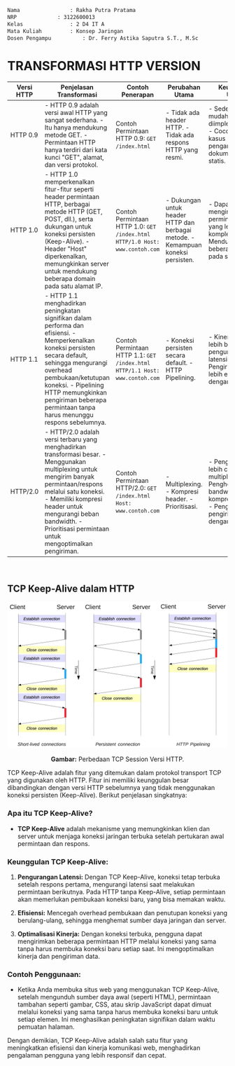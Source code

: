     Nama		        : Rakha Putra Pratama
    NRP		        : 3122600013
    Kelas		        : 2 D4 IT A
    Mata Kuliah	        : Konsep Jaringan
    Dosen Pengampu	        : Dr. Ferry Astika Saputra S.T., M.Sc

# TRANSFORMASI HTTP VERSION

| Versi HTTP | Penjelasan Transformasi | Contoh Penerapan | Perubahan Utama | Keunggulan Utama |
|------------|--------------------------|-------------------|-----------------|------------------|
| HTTP 0.9   | - HTTP 0.9 adalah versi awal HTTP yang sangat sederhana.  - Itu hanya mendukung metode GET.  - Permintaan HTTP hanya terdiri dari kata kunci "GET", alamat, dan versi protokol. | Contoh Permintaan HTTP 0.9: `GET /index.html` | - Tidak ada header HTTP.  - Tidak ada respons HTTP yang resmi. | - Sederhana dan mudah diimplementasikan.  - Cocok untuk kasus pengambilan dokumen teks statis. |
| HTTP 1.0   | - HTTP 1.0 memperkenalkan fitur-fitur seperti header permintaan HTTP, berbagai metode HTTP (GET, POST, dll.), serta dukungan untuk koneksi persisten (Keep-Alive).  - Header "Host" diperkenalkan, memungkinkan server untuk mendukung beberapa domain pada satu alamat IP. | Contoh Permintaan HTTP 1.0: `GET /index.html HTTP/1.0 Host: www.contoh.com` | - Dukungan untuk header HTTP dan berbagai metode.  - Kemampuan koneksi persisten. | - Dapat mengirimkan permintaan HTTP yang lebih kompleks.  - Mendukung beberapa domain pada satu server. |
| HTTP 1.1   | - HTTP 1.1 menghadirkan peningkatan signifikan dalam performa dan efisiensi.  - Memperkenalkan koneksi persisten secara default, sehingga mengurangi overhead pembukaan/ketutupan koneksi.  - Pipelining HTTP memungkinkan pengiriman beberapa permintaan tanpa harus menunggu respons sebelumnya. | Contoh Permintaan HTTP 1.1: `GET /index.html HTTP/1.1 Host: www.contoh.com` | - Koneksi persisten secara default.  - HTTP Pipelining. | - Kinerja yang lebih baik melalui pengurangan latensi.  - Pengiriman yang lebih efisien dengan pipelining. |
| HTTP/2.0  | - HTTP/2.0 adalah versi terbaru yang menghadirkan transformasi besar.  - Menggunakan multiplexing untuk mengirim banyak permintaan/respons melalui satu koneksi.  - Memiliki kompresi header untuk mengurangi beban bandwidth.  - Prioritisasi permintaan untuk mengoptimalkan pengiriman. | Contoh Permintaan HTTP/2.0: `GET /index.html Host: www.contoh.com` | - Multiplexing.  - Kompresi header.  - Prioritisasi. | - Pengiriman yang lebih cepat melalui multiplexing.  - Penghematan bandwidth dengan kompresi header.  - Pengoptimalan pengiriman dengan prioritisasi. |

<br/>

## TCP Keep-Alive dalam HTTP

<div align="center">
<img src="assets/http1_x_connections.jpg">
<p><strong>Gambar:</strong> Perbedaan TCP Session Versi HTTP.</p>
</div>

TCP Keep-Alive adalah fitur yang ditemukan dalam protokol transport TCP yang digunakan oleh HTTP. Fitur ini memiliki keunggulan besar dibandingkan dengan versi HTTP sebelumnya yang tidak menggunakan koneksi persisten (Keep-Alive). Berikut penjelasan singkatnya:

### Apa itu TCP Keep-Alive?

- **TCP Keep-Alive** adalah mekanisme yang memungkinkan klien dan server untuk menjaga koneksi jaringan terbuka setelah pertukaran awal permintaan dan respons.

### Keunggulan TCP Keep-Alive:

1. **Pengurangan Latensi:** Dengan TCP Keep-Alive, koneksi tetap terbuka setelah respons pertama, mengurangi latensi saat melakukan permintaan berikutnya. Pada HTTP tanpa Keep-Alive, setiap permintaan akan memerlukan pembukaan koneksi baru, yang bisa memakan waktu.

2. **Efisiensi:** Mencegah overhead pembukaan dan penutupan koneksi yang berulang-ulang, sehingga menghemat sumber daya jaringan dan server.

3. **Optimalisasi Kinerja:** Dengan koneksi terbuka, pengguna dapat mengirimkan beberapa permintaan HTTP melalui koneksi yang sama tanpa harus membuka koneksi baru setiap saat. Ini mengoptimalkan kinerja dan pengiriman data.

### Contoh Penggunaan:

- Ketika Anda membuka situs web yang menggunakan TCP Keep-Alive, setelah mengunduh sumber daya awal (seperti HTML), permintaan tambahan seperti gambar, CSS, atau skrip JavaScript dapat dimuat melalui koneksi yang sama tanpa harus membuka koneksi baru untuk setiap elemen. Ini menghasilkan peningkatan signifikan dalam waktu pemuatan halaman.

Dengan demikian, TCP Keep-Alive adalah salah satu fitur yang meningkatkan efisiensi dan kinerja komunikasi web, menghadirkan pengalaman pengguna yang lebih responsif dan cepat.
